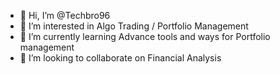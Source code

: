 - 👋 Hi, I’m @Techbro96
- 👀 I’m interested in Algo Trading / Portfolio Management
- 🌱 I’m currently learning Advance tools and ways for Portfolio management
- 💞️ I’m looking to collaborate on Financial Analysis 


<!---
Techbro96/Techbro96 is a ✨ special ✨ repository because its `README.md` (this file) appears on your GitHub profile.
You can click the Preview link to take a look at your changes.
--->
